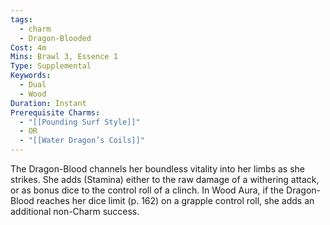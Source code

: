 ```yaml
---
tags:
  - charm
  - Dragon-Blooded
Cost: 4m
Mins: Brawl 3, Essence 1
Type: Supplemental
Keywords:
  - Dual
  - Wood
Duration: Instant
Prerequisite Charms:
  - "[[Pounding Surf Style]]"
  - OR
  - "[[Water Dragon’s Coils]]"
---
```

The Dragon-Blood channels her boundless vitality into her limbs as she strikes. She adds (Stamina) either to the raw damage of a withering attack, or as bonus dice to the control roll of a clinch. In Wood Aura, if the Dragon-Blood reaches her dice limit (p. 162) on a grapple control roll, she adds an additional non-Charm success.